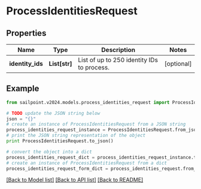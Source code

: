 # ProcessIdentitiesRequest


## Properties

Name | Type | Description | Notes
------------ | ------------- | ------------- | -------------
**identity_ids** | **List[str]** | List of up to 250 identity IDs to process. | [optional] 

## Example

```python
from sailpoint.v2024.models.process_identities_request import ProcessIdentitiesRequest

# TODO update the JSON string below
json = "{}"
# create an instance of ProcessIdentitiesRequest from a JSON string
process_identities_request_instance = ProcessIdentitiesRequest.from_json(json)
# print the JSON string representation of the object
print ProcessIdentitiesRequest.to_json()

# convert the object into a dict
process_identities_request_dict = process_identities_request_instance.to_dict()
# create an instance of ProcessIdentitiesRequest from a dict
process_identities_request_form_dict = process_identities_request.from_dict(process_identities_request_dict)
```
[[Back to Model list]](../README.md#documentation-for-models) [[Back to API list]](../README.md#documentation-for-api-endpoints) [[Back to README]](../README.md)


